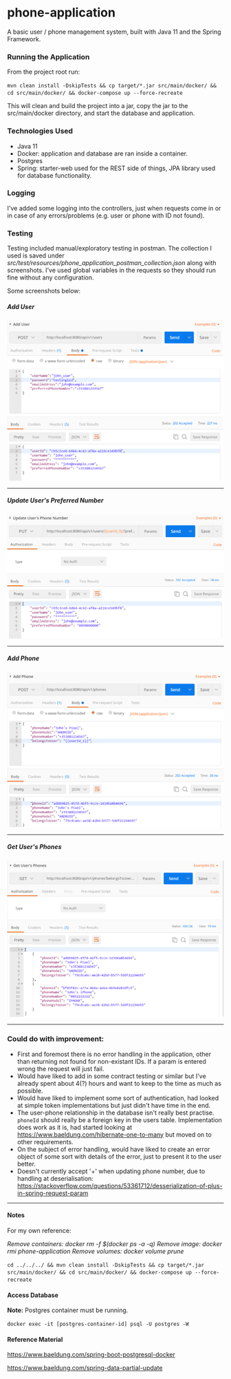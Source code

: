 # phone-application
A basic user / phone management system, built with Java 11 and the Spring Framework.

### Running the Application
From the project root run:

`mvn clean install -DskipTests && cp target/*.jar src/main/docker/ && cd src/main/docker/ && docker-compose up --force-recreate`

This will clean and build the project into a jar, copy the jar to the src/main/docker directory, and start the database and application.

### Technologies Used

* Java 11
* Docker: application and database are ran inside a container.
* Postgres
* Spring: starter-web used for the REST side of things, JPA library used for database functionality.

### Logging

I've added some logging into the controllers, just when requests come in or in case of any errors/problems (e.g. user or phone with ID not found).

### Testing

Testing included manual/exploratory testing in postman. The collection I used is saved under *src/test/resources/phone_application_postman_collection.json* along with screenshots. I've used global variables in the requests so they should run fine without any configuration.

Some screenshots below:

##### Add User
![Add User](phone-application/src/test/resources/postman_screenshots/01_add_user0.png)

---

##### Update User's Preferred Number
![Update User Number](phone-application/src/test/resources/postman_screenshots/05_update_number.png)

---

##### Add Phone
![Add Phone](phone-application/src/test/resources/postman_screenshots/07_add_phone0.png)

---

##### Get User's Phones
![Get User's Phones](phone-application/src/test/resources/postman_screenshots/09_get_users_phones.png)

---

### Could do with improvement:

* First and foremost there is no error handling in the application, other than returning not found for non-existant IDs. If a param is entered wrong the request will just fail.
* Would have liked to add in some contract testing or similar but I've already spent about 4(?) hours and want to keep to the time as much as possible.
* Would have liked to implement some sort of authentication, had looked at simple token implementations but just didn't have time in the end.
* The user-phone relationship in the database isn't really best practise. `phoneId` should really be a foreign key in the users table. Implementation does work as it is, had started looking at https://www.baeldung.com/hibernate-one-to-many but moved on to other requirements.
* On the subject of error handling, would have liked to create an error object of some sort with details of the error, just to present it to the user better.
* Doesn't currently accept '+' when updating phone number, due to handling at deserialisation: https://stackoverflow.com/questions/53361712/desserialization-of-plus-in-spring-request-param


---

#### Notes
For my own reference:

*Remove containers: docker rm -f $(docker ps -a -q)*
*Remove image: docker rmi phone-application*
*Remove volumes: docker volume prune*

`cd ../../../ && mvn clean install -DskipTests && cp target/*.jar src/main/docker/ && cd src/main/docker/ && docker-compose up --force-recreate`

#### Access Database
**Note:** Postgres container must be running.

`docker exec -it [postgres-container-id] psql -U postgres -W`


#### Reference Material

https://www.baeldung.com/spring-boot-postgresql-docker

https://www.baeldung.com/spring-data-partial-update
